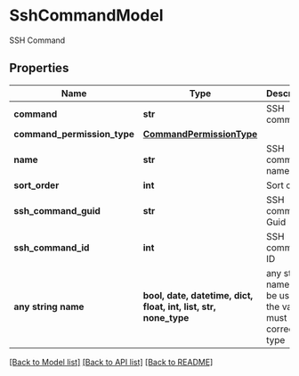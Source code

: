 # SshCommandModel

SSH Command

## Properties
Name | Type | Description | Notes
------------ | ------------- | ------------- | -------------
**command** | **str** | SSH command | [optional] 
**command_permission_type** | [**CommandPermissionType**](CommandPermissionType.md) |  | [optional] 
**name** | **str** | SSH command name | [optional] 
**sort_order** | **int** | Sort order | [optional] 
**ssh_command_guid** | **str** | SSH command Guid | [optional] 
**ssh_command_id** | **int** | SSH command ID | [optional] 
**any string name** | **bool, date, datetime, dict, float, int, list, str, none_type** | any string name can be used but the value must be the correct type | [optional]

[[Back to Model list]](../README.md#documentation-for-models) [[Back to API list]](../README.md#documentation-for-api-endpoints) [[Back to README]](../README.md)


